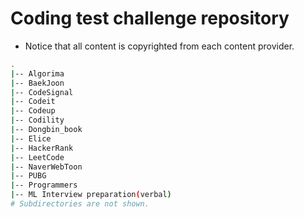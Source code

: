 # Coding test challenge repository

- Notice that all content is copyrighted from each content provider.

```bash
.
|-- Algorima
|-- BaekJoon
|-- CodeSignal
|-- Codeit
|-- Codeup
|-- Codility
|-- Dongbin_book   
|-- Elice
|-- HackerRank
|-- LeetCode
|-- NaverWebToon
|-- PUBG
|-- Programmers
|-- ML Interview preparation(verbal)
# Subdirectories are not shown.
```
